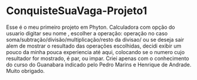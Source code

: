 # ConquisteSuaVaga-Projeto1
Esse é o meu primeiro projeto em Phyton.
Calculadora com opção do usuario digitar seu nome , escolher a operação:
operação no caso soma/subtração/divisão/multiplicação/resto da divisao/ ou se deseja sair
alem de mostrar o resultado das operações escolhidas, decidi exibir um pouco da minha pouca experiencia até aqui,
colocando se o numero cujo resultador for mostrado, é par, ou impar.
Criei apenas com o conhecimento do curso do Guanabara indicado pelo Pedro Marins e Henrique de Andrade.
Muito obrigado.

